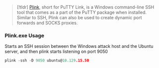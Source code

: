 >[!tldr] [Plink](https://www.chiark.greenend.org.uk/~sgtatham/putty/latest.html), short for PuTTY Link, is a Windows command-line SSH tool that comes as a part of the PuTTY package when installed. Similar to SSH, Plink can also be used to create dynamic port forwards and SOCKS proxies.

### Plink.exe Usage

Starts an SSH session between the Windows attack host and the Ubuntu server, and then plink starts listening on port 9050
```go
plink -ssh -D 9050 ubuntu@10.129.15.50
```

